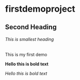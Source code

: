 # firstdemoproject

## Second Heading

###### This is smallest heading

This is my first demo

**Hello this is bold text**


*Hello this is bold text*
